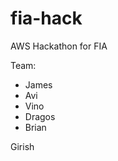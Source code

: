 # fia-hack
AWS Hackathon for FIA

Team:

<p>
<ul>
<li>James
<li>Avi
<li>Vino
<li>Dragos
<li>Brian
</ul>Girish
</p>
